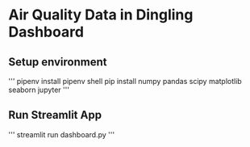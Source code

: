 # Air Quality Data in Dingling Dashboard

## Setup environment
'''
pipenv install
pipenv shell
pip install numpy pandas scipy matplotlib seaborn jupyter
'''

## Run Streamlit App
'''
streamlit run dashboard.py
'''